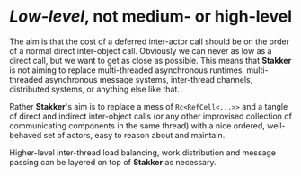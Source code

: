 # *Low-level*, not medium- or high-level

The aim is that the cost of a deferred inter-actor call should be on
the order of a normal direct inter-object call.  Obviously we can
never as low as a direct call, but we want to get as close as
possible.  This means that **Stakker** is not aiming to replace
multi-threaded asynchronous runtimes, multi-threaded asynchronous
message systems, inter-thread channels, distributed systems, or
anything else like that.

Rather **Stakker**'s aim is to replace a mess of `Rc<RefCell<...>>`
and a tangle of direct and indirect inter-object calls (or any other
improvised collection of communicating components in the same thread)
with a nice ordered, well-behaved set of actors, easy to reason about
and maintain.

Higher-level inter-thread load balancing, work distribution and
message passing can be layered on top of **Stakker** as necessary.
